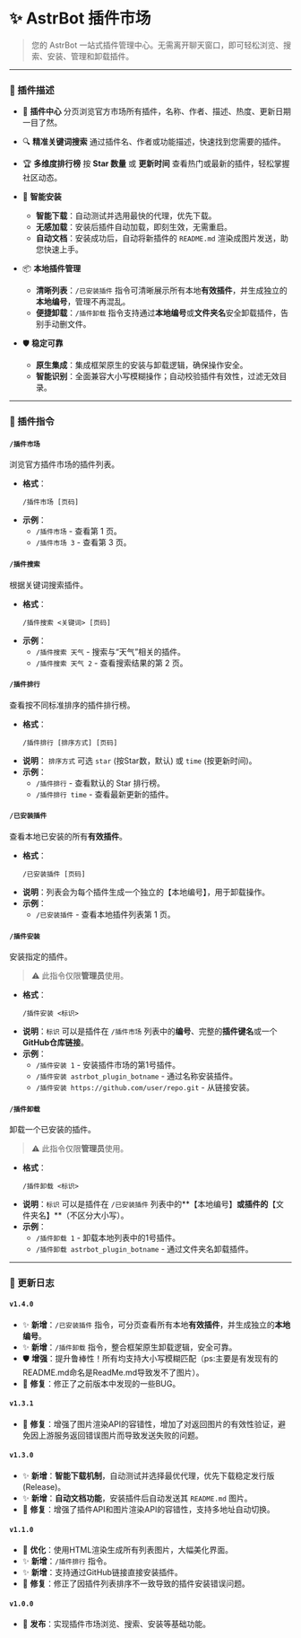 # ✨ AstrBot 插件市场

> 您的 AstrBot 一站式插件管理中心。无需离开聊天窗口，即可轻松浏览、搜索、安装、管理和卸载插件。

---

### 🌟 插件描述

*   🏪 **插件中心**
    分页浏览官方市场所有插件，名称、作者、描述、热度、更新日期一目了然。

*   🔍 **精准关键词搜索**
    通过插件名、作者或功能描述，快速找到您需要的插件。

*   🏆 **多维度排行榜**
    按 **Star 数量** 或 **更新时间** 查看热门或最新的插件，轻松掌握社区动态。

*   🚀 **智能安装**
    *   **智能下载**：自动测试并选用最快的代理，优先下载。
    *   **无感加载**：安装后插件自动加载，即刻生效，无需重启。
    *   **自动文档**：安装成功后，自动将新插件的 `README.md` 渲染成图片发送，助您快速上手。

*   📦 **本地插件管理**
    *   **清晰列表**：`/已安装插件` 指令可清晰展示所有本地**有效插件**，并生成独立的**本地编号**，管理不再混乱。
    *   **便捷卸载**：`/插件卸载` 指令支持通过**本地编号**或**文件夹名**安全卸载插件，告别手动删文件。

*   🛡️ **稳定可靠**
    *   **原生集成**：集成框架原生的安装与卸载逻辑，确保操作安全。
    *   **智能识别**：全面兼容大小写模糊操作；自动校验插件有效性，过滤无效目录。

---

### 📖 插件指令

#### `/插件市场`
浏览官方插件市场的插件列表。

*   **格式**：
    ```
    /插件市场 [页码]
    ```
*   **示例**：
    *   `/插件市场` - 查看第 1 页。
    *   `/插件市场 3` - 查看第 3 页。

#### `/插件搜索`
根据关键词搜索插件。

*   **格式**：
    ```
    /插件搜索 <关键词> [页码]
    ```
*   **示例**：
    *   `/插件搜索 天气` - 搜索与“天气”相关的插件。
    *   `/插件搜索 天气 2` - 查看搜索结果的第 2 页。

#### `/插件排行`
查看按不同标准排序的插件排行榜。

*   **格式**：
    ```
    /插件排行 [排序方式] [页码]
    ```
*   **说明**： `排序方式` 可选 `star` (按Star数，默认) 或 `time` (按更新时间)。
*   **示例**：
    *   `/插件排行` - 查看默认的 Star 排行榜。
    *   `/插件排行 time` - 查看最新更新的插件。

#### `/已安装插件`
查看本地已安装的所有**有效插件**。

*   **格式**：
    ```
    /已安装插件 [页码]
    ```
*   **说明**：列表会为每个插件生成一个独立的【本地编号】，用于卸载操作。
*   **示例**：
    *   `/已安装插件` - 查看本地插件列表第 1 页。

#### `/插件安装`
安装指定的插件。
> ⚠️ 此指令仅限**管理员**使用。

*   **格式**：
    ```
    /插件安装 <标识>
    ```
*   **说明**：`标识` 可以是插件在 `/插件市场` 列表中的**编号**、完整的**插件键名**或一个**GitHub仓库链接**。
*   **示例**：
    *   `/插件安装 1` - 安装插件市场的第1号插件。
    *   `/插件安装 astrbot_plugin_botname` - 通过名称安装插件。
    *   `/插件安装 https://github.com/user/repo.git` - 从链接安装。

#### `/插件卸载`
卸载一个已安装的插件。
> ⚠️ 此指令仅限**管理员**使用。

*   **格式**：
    ```
    /插件卸载 <标识>
    ```
*   **说明**：`标识` 可以是插件在 `/已安装插件` 列表中的**【本地编号】**或插件的**【文件夹名】**（不区分大小写）。
*   **示例**：
    *   `/插件卸载 1` - 卸载本地列表中的1号插件。
    *   `/插件卸载 astrbot_plugin_botname` - 通过文件夹名卸载插件。

---

### 📝 更新日志

#### `v1.4.0`
*   ✨ **新增**：`/已安装插件` 指令，可分页查看所有本地**有效插件**，并生成独立的**本地编号**。
*   ✨ **新增**：`/插件卸载` 指令，整合框架原生卸载逻辑，安全可靠。
*   🛡️ **增强**：提升鲁棒性！所有均支持大小写模糊匹配（ps:主要是有发现有的README.md命名是ReadMe.md导致发不了图片）。
*   🔧 **修复**：修正了之前版本中发现的一些BUG。

#### `v1.3.1`
*   🔧 **修复**：增强了图片渲染API的容错性，增加了对返回图片的有效性验证，避免因上游服务返回错误图片而导致发送失败的问题。

#### `v1.3.0`
*   ✨ **新增**：**智能下载机制**，自动测试并选择最优代理，优先下载稳定发行版(Release)。
*   ✨ **新增**：**自动文档功能**，安装插件后自动发送其 `README.md` 图片。
*   🔧 **修复**：增强了插件API和图片渲染API的容错性，支持多地址自动切换。

#### `v1.1.0`
*   💄 **优化**：使用HTML渲染生成所有列表图片，大幅美化界面。
*   ✨ **新增**：`/插件排行` 指令。
*   ✨ **新增**：支持通过GitHub链接直接安装插件。
*   🔧 **修复**：修正了因插件列表排序不一致导致的插件安装错误问题。

#### `v1.0.0`
*   🚀 **发布**：实现插件市场浏览、搜索、安装等基础功能。
